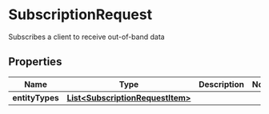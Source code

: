 

# SubscriptionRequest

Subscribes a client to receive out-of-band data

## Properties

| Name | Type | Description | Notes |
|------------ | ------------- | ------------- | -------------|
|**entityTypes** | [**List&lt;SubscriptionRequestItem&gt;**](SubscriptionRequestItem.md) |  |  |



